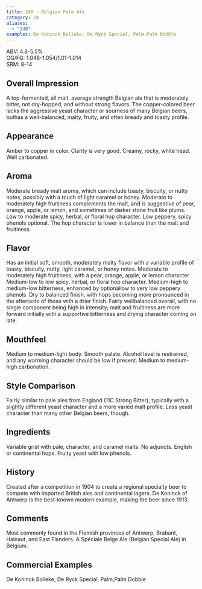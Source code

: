 ```yaml
---
title: 24B - Belgian Pale Ale
category: 24
aliases: 
  - "24B"
examples: De Koninck Bolleke, De Ryck Special, Palm,Palm Dobble
---
```


ABV: 4.8-5.5%  
OG/FG: 1.048-1.054/1.01-1.014  
SRM: 8-14  

## Overall Impression
A top-fermented, all malt, average strength Belgian ale that is moderately bitter, not dry-hopped, and without strong flavors. The copper-colored beer lacks the aggressive yeast character or sourness of many Belgian beers, buthas a well-balanced, malty, fruity, and often bready and toasty profile.

## Appearance
Amber to copper in color. Clarity is very good. Creamy, rocky, white head. Well carbonated.

## Aroma
Moderate bready malt aroma, which can include toasty, biscuity, or nutty notes, possibly with a touch of light caramel or honey. Moderate to moderately high fruitiness complements the malt, and is suggestive of pear, orange, apple, or lemon, and sometimes of darker stone fruit like plums. Low to moderate spicy, herbal, or floral hop character. Low peppery, spicy phenols optional. The hop character is lower in balance than the malt and fruitiness.

## Flavor
Has an initial soft, smooth, moderately malty flavor with a variable profile of toasty, biscuity, nutty, light caramel, or honey notes. Moderate to moderately high fruitiness, with a pear, orange, apple, or lemon character. Medium-low to low spicy, herbal, or floral hop character. Medium-high to medium-low bitterness, enhanced by optionallow to very low peppery phenols. Dry to balanced finish, with hops becoming more pronounced in the aftertaste of those with a drier finish. Fairly wellbalanced overall, with no single component being high in intensity; malt and fruitiness are more forward initially with a supportive bitterness and drying character coming on late.

## Mouthfeel
Medium to medium-light body. Smooth palate. Alcohol level is restrained, and any warming character should be low if present. Medium to medium-high carbonation.

## Style Comparison
Fairly similar to pale ales from England (11C Strong Bitter), typically with a slightly different yeast character and a more varied malt profile. Less yeast character than many other Belgian beers, though.

## Ingredients
Variable grist with pale, character, and caramel malts. No adjuncts. English or continental hops. Fruity yeast with low phenols.

## History
Created after a competition in 1904 to create a regional specialty beer to compete with imported British ales and continental lagers. De Koninck of Antwerp is the best-known modern example, making the beer since 1913.

## Comments
Most commonly found in the Flemish provinces of Antwerp, Brabant, Hainaut, and East Flanders. A Spéciale Belge Ale (Belgian Special Ale) in Belgium.

## Commercial Examples
De Koninck Bolleke, De Ryck Special, Palm,Palm Dobble